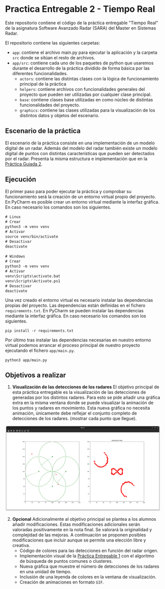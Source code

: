 # Practica Entregable 2 - Tiempo Real

Este repositorio contiene el código de la práctica entregable "Tiempo Real" 
de la asignatura Software Avanzado Radar (SARA) del Master en Sistemas Radar.

El repositorio contiene las siguientes carpetas:
- `app`: contiene el archivo main.py para ejecutar la aplicación y la carpeta
  `src` donde se sitúan el resto de archivos.
- `app/src`: contiene cada uno de los paquetes de python que usaremos durante
  el desarrollo de la práctica dividido de forma básica por las diferentes
  funcionalidades.
  - `actors`: contiene las distintas clases con la lógica de funcionamiento
  principal de la práctica
  - `helpers`: contiene archivos con funcionalidades generales del proyecto
  que pueden ser utilizadas por cualquier clase principal.
  - `base`: contiene clases base utilizadas en como núcleo de distintas
  funcionalidades del proyecto.
  - `graphics`: contiene las clases utilizadas para la visualización de los
  distintos datos y objetos del escenario.

## Escenario de la práctica
El escenario de la práctica consiste en una implementación de un modelo
digital de un radar. Además del modelo del radar también existe un modelo
digital de puntos con distintas características que pueden ser detectados por
el radar. Presenta la misma estructura e implementación que en la
[Práctica Guiada 2](https://github.com/SARA-MSRA-UPM/PG2_tiempo_real).

## Ejecución
El primer paso para poder ejecutar la práctica y comprobar su funcionamiento
será la creación de un entorno virtual propio del proyecto. En PyCharm es
posible crear un entorno virtual mediante la interfaz gráfica. En caso
necesario los comandos son los siguientes.
```
# Linux
# Crear
python3 -m venv venv
# Activar
source venv/bin/activate
# Desactivar
deactivate

# Windows
# Crear
python3 -m venv venv
# Activar
venv\Scripts\activate.bat
venv\Scripts\Activate.ps1
# Desactivar
deactivate
```

Una vez creado el entorno virtual es necesario instalar las dependencias
propias del proyecto. Las dependencias están definidas en el fichero
`requirements.txt`. En PyCharm se pueden instalar las dependencias mediante la
interfaz gráfica. En caso necesario los comandos son los siguientes.
```
pip install -r requirements.txt
```

Por último tras instalar las dependencias necesarias en nuestro entorno
virtual podemos arrancar el proceso principal de nuestro proyecto ejecutando
el fichero `app/main.py`.
```
python3 app/main.py
```

## Objetivos a realizar
1. **Visualización de las detecciones de los radares** El objetivo principal 
de esta práctica entregable es la visualización de las detecciones de 
generadas por los distintos radares. Para esto se pide añadir una gráfica 
extra en la misma ventana donde se puede visualizar la animación de los puntos 
y radares en movimiento. Esta nueva gráfica no necesita animación, únicamente 
debe reflejar el conjunto completo de detecciones de los radares. (mostrar cada
   punto que llegue).

![final state](./static/final_state.jpeg)

2. **Opcional** Adicionalmente al objetivo principal se plantea a los alumnos
añadir modificaciones. Estas modificaciones adicionales serán valoradas
positivamente en la nota final. Se valorará la originalidad y complejidad de
las mejoras. A continuación se proponen posibles modificaciones que incluir
aunque se permite una elección libre y creativa.
   - Código de colores para las detecciones en función del radar origen.
   - Implementación visual de la 
   [Práctica Entregable 1](https://github.com/SARA-MSRA-UPM/PE1_concurrencia) 
   con el algoritmo de búsqueda de puntos comunes o clusteres.
   - Nueva gráfica que muestre el número de detecciones de los radares en una 
   unidad de tiempo.
   - Inclusión de una leyenda de colores en la ventana de visualización.
   - Creación de animaciones en formato `GIF`.
